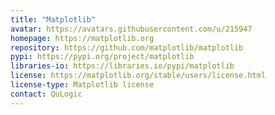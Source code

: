 ```yaml
---
title: "Matplotlib"
avatar: https://avatars.githubusercontent.com/u/215947
homepage: https://matplotlib.org
repository: https://github.com/matplotlib/matplotlib
pypi: https://pypi.org/project/matplotlib
libraries-io: https://libraries.io/pypi/matplotlib
license: https://matplotlib.org/stable/users/license.html
license-type: Matplotlib license
contact: QuLogic
---
```

